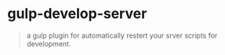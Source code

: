 gulp-develop-server
====================

> a gulp plugin for automatically restert your srver scripts for development.
